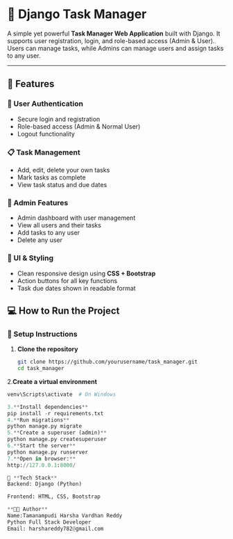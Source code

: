 # 📝 Django Task Manager

A simple yet powerful **Task Manager Web Application** built with Django. It supports user registration, login, and role-based access (Admin & User). Users can manage tasks, while Admins can manage users and assign tasks to any user.

---

## 🚀 Features

### 👤 User Authentication
- Secure login and registration
- Role-based access (Admin & Normal User)
- Logout functionality

### 📋 Task Management
- Add, edit, delete your own tasks
- Mark tasks as complete
- View task status and due dates

### 👑 Admin Features
- Admin dashboard with user management
- View all users and their tasks
- Add tasks to any user
- Delete any user

### 💅 UI & Styling
- Clean responsive design using **CSS + Bootstrap**
- Action buttons for all key functions
- Task due dates shown in readable format


## 💻 How to Run the Project

### 🔧 Setup Instructions

1. **Clone the repository**
   ```bash
   git clone https://github.com/yourusername/task_manager.git
   cd task_manager

2.**Create a virtual environment**
   ```python -m venv venv
   venv\Scripts\activate  # On Windows

3.**Install dependencies**
pip install -r requirements.txt
4.**Run migrations**
python manage.py migrate
5.**Create a superuser (admin)**
python manage.py createsuperuser
6.**Start the server**
python manage.py runserver
7.**Open in browser:**
http://127.0.0.1:8000/

📌 **Tech Stack**
Backend: Django (Python)

Frontend: HTML, CSS, Bootstrap

**🧑‍💻 Author**
Name:Tamanampudi Harsha Vardhan Reddy
Python Full Stack Developer
Email: harshareddy782@gmail.com

